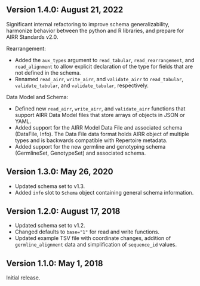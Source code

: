 Version 1.4.0:  August 21, 2022
-------------------------------------------------------------------------------

Significant internal refactoring to improve schema generalizability,
harmonize behavior between the python and R libraries, and prepare for
AIRR Standards v2.0.
   
Rearrangement:

+ Added the `aux_types` argument to `read_tabular`, `read_rearrangement`, and 
  `read_alignment` to allow explicit declaration of the type for fields that 
  are not defined in the schema.
+ Renamed `read_airr`, `write_airr`, and `validate_airr` to `read_tabular`,
  `validate_tabular`, and `validate_tabular`, respectively.

Data Model and Schema:

+ Defined new `read_airr`, `write_airr`, and `validate_airr` functions that
  support AIRR Data Model files that store arrays of objects in JSON or YAML.
+ Added support for the AIRR Model Data File and associated schema
  (DataFile, Info). The Data File data format holds AIRR object of
  multiple types and is backwards compatible with Repertoire metadata.
+ Added support for the new germline and genotyping schema
  (GermlineSet, GenotypeSet) and associated schema.


Version 1.3.0:  May 26, 2020
-------------------------------------------------------------------------------
    
+ Updated schema set to v1.3.
+ Added `info` slot to `Schema` object containing general schema information.
  
Version 1.2.0:  August 17, 2018
-------------------------------------------------------------------------------
    
+ Updated schema set to v1.2.
+ Changed defaults to `base="1"` for read and write functions.
+ Updated example TSV file with coordinate changes, addition of 
  `germline_alignment` data and simplification of `sequence_id` values.

Version 1.1.0:  May 1, 2018
-------------------------------------------------------------------------------
    
Initial release.
